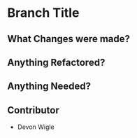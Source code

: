 # Branch Title

## What Changes were made?

## Anything Refactored?

## Anything Needed?

## Contributor

 * Devon Wigle
